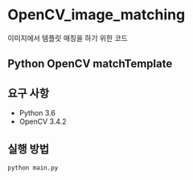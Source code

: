 # OpenCV_image_matching

이미지에서 템플릿 매칭을 하기 위한 코드

## Python OpenCV matchTemplate

## 요구 사항

* Python 3.6
* OpenCV 3.4.2

## 실행 방법

``` 
python main.py
```

